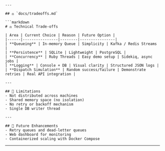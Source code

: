````

---

## ⚖️ `docs/tradeoffs.md`

```markdown
# ⚖️ Technical Trade-offs

| Area | Current Choice | Reason | Future Option |
|------|----------------|--------|----------------|
| **Queueing** | In-memory Queue | Simplicity | Kafka / Redis Streams |
| **Persistence** | SQLite | Lightweight | PostgreSQL |
| **Concurrency** | Ruby Threads | Easy demo setup | Sidekiq, async jobs |
| **Logging** | Console + DB | Visual clarity | Structured JSON logs |
| **Dispatch Simulation** | Random success/failure | Demonstrate retries | Real API integration |

---

## 🚧 Limitations
- Not distributed across machines
- Shared memory space (no isolation)
- No retry or backoff mechanism
- Single DB writer thread

---

## 🔮 Future Enhancements
- Retry queues and dead-letter queues
- Web dashboard for monitoring
- Containerized scaling with Docker Compose
````

---